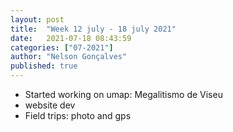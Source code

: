 ```yaml
---
layout: post
title:  "Week 12 july - 18 july 2021"
date:   2021-07-18 08:43:59
categories: ["07-2021"]
author: "Nelson Gonçalves"
published: true
---
```


* Started working on umap: Megalitismo de Viseu
* website dev
* Field trips: photo and gps
